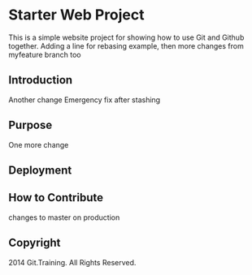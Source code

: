 # Starter Web Project

This is a simple website project for showing how to use Git and Github together.
Adding a line for rebasing example, then more changes from myfeature branch too

## Introduction

Another change
Emergency fix after stashing

## Purpose

One more change

## Deployment

## How to Contribute

changes to master on production

## Copyright

2014 Git.Training. All Rights Reserved.

